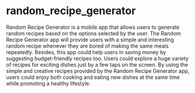 # random_recipe_generator

Random Recipe Generator is a mobile app that allows users to generate random recipes based on the options selected by the user. The Random Recipe Generator app will provide users with a simple and interesting random recipe whenever they are bored of making the same meals repeatedly. Besides, this app could help users in saving money by suggesting budget-friendly recipes too. Users could explore a huge variety of recipes for exciting dishes just by a few taps on the screen. By using the simple and creative recipes provided by the Random Recipe Generator app, users could enjoy both cooking and eating new dishes at the same time while promoting a healthy lifestyle. 
